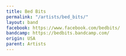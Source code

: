 ```yaml
---
title: Bed Bits
permalink: "/artists/bed_bits/"
layout: band
facebook: https://www.facebook.com/bedbits/
bandcamp: https://bedbits.bandcamp.com/
origin: USA
parent: Artists
---
```

